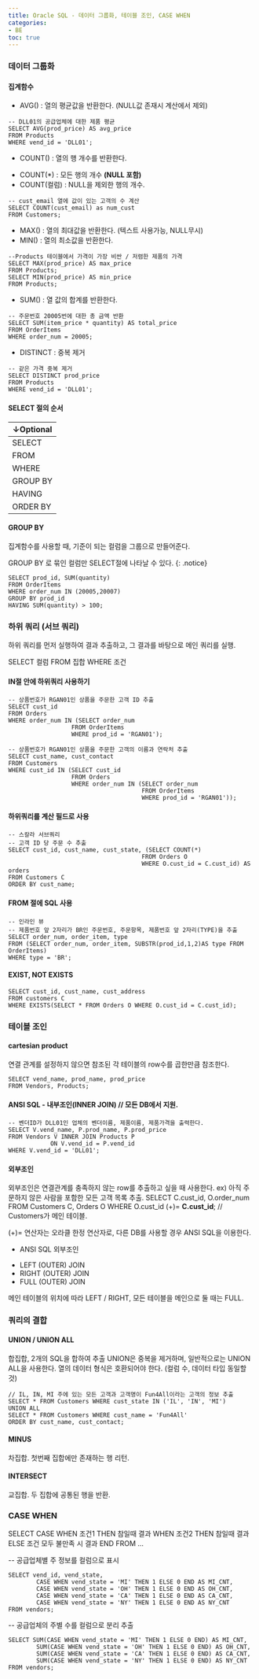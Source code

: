 ```yaml
---
title: Oracle SQL - 데이터 그룹화, 테이블 조인, CASE WHEN
categories:
- BE
toc: true
---
```


### 데이터 그룹화

#### 집계함수

* AVG() : 열의 평균값을 반환한다. (NULL값 존재시 계산에서 제외)

```
-- DLL01의 공급업체에 대한 제품 평균
SELECT AVG(prod_price) AS avg_price
FROM Products
WHERE vend_id = 'DLL01';
```

* COUNT() : 열의 행 개수를 반환한다.
- COUNT(*) : 모든 행의 개수 **(NULL 포함)**
- COUNT(컬럼) : NULL을 제외한 행의 개수.

```
-- cust_email 열에 값이 있는 고객의 수 계산
SELECT COUNT(cust_email) as num_cust
FROM Customers;
```
  
* MAX() : 열의 최대값을 반환한다. (텍스트 사용가능, NULL무시)
* MIN() : 열의 최소값을 반환한다.

```
--Products 테이블에서 가격이 가장 비싼 / 저렴한 제품의 가격
SELECT MAX(prod_price) AS max_price
FROM Products;
SELECT MIN(prod_price) AS min_price
FROM Products;

```


* SUM() : 열 값의 합계를 반환한다.

```
-- 주문번호 20005번에 대한 총 금액 반환
SELECT SUM(item_price * quantity) AS total_price
FROM OrderItems
WHERE order_num = 20005;

```


* DISTINCT : 중복 제거

```
-- 같은 가격 중복 제거
SELECT DISTINCT prod_price
FROM Products
WHERE vend_id = 'DLL01';
```


#### SELECT 절의 순서

|↓Optional|
|---|
|SELECT|
|FROM|
|WHERE|
|GROUP BY|
|HAVING|
|ORDER BY|



#### GROUP BY

집계함수를 사용할 때, 기준이 되는 컬럼을 그룹으로 만들어준다.

GROUP BY 로 묶인 컬럼만 SELECT절에 나타날 수 있다.
{: .notice}

```
SELECT prod_id, SUM(quantity)
FROM OrderItems
WHERE order_num IN (20005,20007)
GROUP BY prod_id
HAVING SUM(quantity) > 100;
```

### 하위 쿼리 (서브 쿼리)

하위 쿼리를 먼저 실행하여 결과 추출하고, 그 결과를 바탕으로 메인 쿼리를 실행.

SELECT 컬럼
FROM 집합
WHERE 조건


#### IN절 안에 하위쿼리 사용하기

```
-- 상품번호가 RGAN01인 상품을 주문한 고객 ID 추출
SELECT cust_id
FROM Orders
WHERE order_num IN (SELECT order_num 
                  FROM OrderItems
                  WHERE prod_id = 'RGAN01');
```

```
-- 상품번호가 RGAN01인 상품을 주문한 고객의 이름과 연락처 추출
SELECT cust_name, cust_contact
FROM Customers
WHERE cust_id IN (SELECT cust_id
                  FROM Orders
                  WHERE order_num IN (SELECT order_num 
                                      FROM OrderItems
                                      WHERE prod_id = 'RGAN01'));
```


#### 하위쿼리를 계산 필드로 사용

```
-- 스칼라 서브쿼리
-- 고객 ID 당 주문 수 추출
SELECT cust_id, cust_name, cust_state, (SELECT COUNT(*)
                                      FROM Orders O
                                      WHERE O.cust_id = C.cust_id) AS orders
FROM Customers C
ORDER BY cust_name;
```

####  FROM 절에 SQL 사용

```
-- 인라인 뷰
-- 제품번호 앞 2자리가 BR인 주문번호, 주문항목, 제품번호 앞 2자리(TYPE)을 추출
SELECT order_num, order_item, type
FROM (SELECT order_num, order_item, SUBSTR(prod_id,1,2)AS type FROM OrderItems)
WHERE type = 'BR';
```


#### EXIST, NOT EXISTS

```
SELECT cust_id, cust_name, cust_address
FROM customers C
WHERE EXISTS(SELECT * FROM Orders O WHERE O.cust_id = C.cust_id);
```

### 테이블 조인

#### cartesian product

연결 관계를 설정하지 않으면 참조된 각 테이블의 row수를 곱한만큼 참조한다.

```
SELECT vend_name, prod_name, prod_price
FROM Vendors, Products;
```



#### ANSI SQL - 내부조인(INNER JOIN) // 모든 DB에서 지원.

```
-- 벤더ID가 DLL01인 업체의 벤더이름, 제품이름, 제품가격을 출력한다.
SELECT V.vend_name, P.prod_name, P.prod_price
FROM Vendors V INNER JOIN Products P
            ON V.vend_id = P.vend_id
WHERE V.vend_id = 'DLL01';
```


#### 외부조인

외부조인은 연결관계를 충족하지 않는 row를 추출하고 싶을 때 사용한다.
ex) 아직 주문하지 않은 사람을 포함한 모든 고객 목록 추출.
SELECT C.cust_id, O.order_num
FROM Customers C, Orders O
WHERE O.cust_id (+)= **C.cust_id**; // Customers가 메인 테이블.

(+)= 연산자는 오라클 한정 연산자로,
다른 DB를 사용할 경우 ANSI SQL을 이용한다.

* ANSI SQL 외부조인

- LEFT (OUTER) JOIN
- RIGHT (OUTER) JOIN
- FULL (OUTER) JOIN

메인 테이블의 위치에 따라 LEFT / RIGHT, 
모든 테이블을 메인으로 둘 때는 FULL.




### 쿼리의 결합

#### UNION / UNION ALL

합집합, 2개의 SQL을 합하여 추출
UNION은 중복을 제거하며, 일반적으로는 UNION ALL을 사용한다.
열의 데이터 형식은 호환되어야 한다. (컬럼 수, 데이터 타입 동일할 것)

```
// IL, IN, MI 주에 있는 모든 고객과 고객명이 Fun4All이라는 고객의 정보 추출
SELECT * FROM Customers WHERE cust_state IN ('IL', 'IN', 'MI')
UNION ALL
SELECT * FROM Customers WHERE cust_name = 'Fun4All'
ORDER BY cust_name, cust_contact;
```

#### MINUS

차집합. 첫번째 집합에만 존재하는 행 리턴.

#### INTERSECT 

교집합. 두 집합에 공통된 행을 반환.


### CASE WHEN

SELECT CASE WHEN 조건1 THEN 참일때 결과
            WHEN 조건2 THEN 참일때 결과
            ELSE 조건 모두 불만족 시 결과
        END
FROM ...


-- 공급업체별 주 정보를 컬럼으로 표시
```
SELECT vend_id, vend_state,
        CASE WHEN vend_state = 'MI' THEN 1 ELSE 0 END AS MI_CNT,
        CASE WHEN vend_state = 'OH' THEN 1 ELSE 0 END AS OH_CNT,
        CASE WHEN vend_state = 'CA' THEN 1 ELSE 0 END AS CA_CNT,
        CASE WHEN vend_state = 'NY' THEN 1 ELSE 0 END AS NY_CNT
FROM vendors;
```

-- 공급업체의 주별 수를 컬럼으로 분리 추출
```
SELECT SUM(CASE WHEN vend_state = 'MI' THEN 1 ELSE 0 END) AS MI_CNT,
        SUM(CASE WHEN vend_state = 'OH' THEN 1 ELSE 0 END) AS OH_CNT,
        SUM(CASE WHEN vend_state = 'CA' THEN 1 ELSE 0 END) AS CA_CNT,
        SUM(CASE WHEN vend_state = 'NY' THEN 1 ELSE 0 END) AS NY_CNT
FROM vendors;
```


